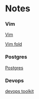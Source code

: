 # Notes
### Vim

[Vim](/notes/vim/vim.md)

[Vim fold](/notes/vim/vim-fold.md)

### Postgres

[Postgres](/notes/postgres/postgres.md)

### Devops

[devops toolkit](/notes/devops/devops-toolkit.md)

